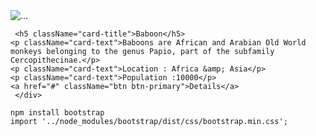<div className="card-body">
     <img src="https://raw.githubusercontent.com/jamesmontemagno/app-monkeys/master/baboon.jpg" className="card-img-top" alt="..."/>
 
     <h5 className="card-title">Baboon</h5>
    <p className="card-text">Baboons are African and Arabian Old World monkeys belonging to the genus Papio, part of the subfamily Cercopithecinae.</p>
    <p className="card-text">Location : Africa &amp; Asia</p>
    <p className="card-text">Population :10000</p>
    <a href="#" className="btn btn-primary">Details</a>
     </div>

    npm install bootstrap
    import '../node_modules/bootstrap/dist/css/bootstrap.min.css';